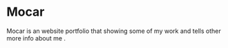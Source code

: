 # Mocar
Mocar is an website portfolio that showing some of my work and tells other more info about me .
